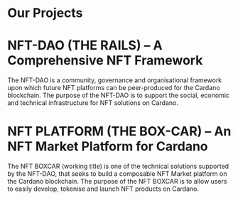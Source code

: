 # Our Projects

# NFT-DAO (THE RAILS) – A Comprehensive NFT Framework

The NFT-DAO is a community, governance and organisational framework upon which future NFT platforms can be peer-produced for the Cardano blockchain. The purpose of the NFT-DAO is to support the social, economic and technical infrastructure for NFT solutions on Cardano.

# NFT PLATFORM (THE BOX-CAR) – An NFT Market Platform for Cardano

The NFT BOXCAR (working title) is one of the technical solutions supported by the NFT-DAO, that seeks to build a composable NFT Market platform on the Cardano blockchain. The purpose of the NFT BOXCAR is to allow users to easily develop, tokenise and launch NFT products on Cardano.
